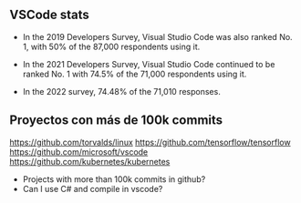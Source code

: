 ## VSCode stats

- In the 2019 Developers Survey, Visual Studio Code was also ranked No. 1, with 50% of the 87,000 respondents using it.

- In the 2021 Developers Survey, Visual Studio Code continued to be ranked No. 1 with 74.5% of the 71,000 respondents using it.

- In the 2022 survey, 74.48% of the 71,010 responses.

## Proyectos con más de 100k commits

https://github.com/torvalds/linux
https://github.com/tensorflow/tensorflow
https://github.com/microsoft/vscode
https://github.com/kubernetes/kubernetes

- Projects with more than 100k commits in github?
- Can I use C# and compile in vscode? 